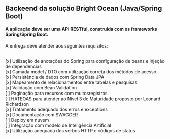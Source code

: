 ## Backeend da solução Bright Ocean (Java/Spring Boot)


#### A aplicação deve ser uma API RESTful, construída com os frameworks Spring/Spring Boot. <br/>

A entrega deve atender aos seguintes requisitos: <br/><br/>

[x] Utilização de anotações do Spring para configuração de beans e injeção de dependências <br/>
[x] Camada model / DTO com utilização correta dos métodos de acesso <br/>
[x] Persistência de dados com Spring Data JPA <br/>
[x] Mapeamento de relacionamentos entre tabelas e pesquisas <br/>
[x] Validação com Bean Validation <br/>
[ ] Paginação para recursos com muitosregistros <br/>
[ ] HATEOAS para atender ao Nível 3 de Maturidade proposto por Leonard Richardson <br/>
[x] Tratamento adequado dos erros e exceptions <br/>
[x] Documentação com SWAGGER <br/>
[ ] Deploy em nuvem <br/>
[ ] Integração com modelo de Inteligência Artificial <br/>
[x] Utilização adequada dos verbos HTTP e códigos de status <br/>
